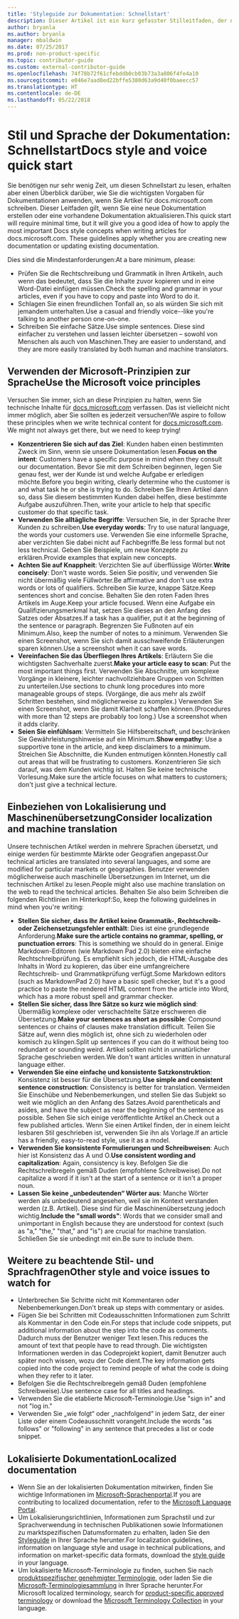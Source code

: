 ```yaml
---
title: 'Styleguide zur Dokumentation: Schnellstart'
description: Dieser Artikel ist ein kurz gefasster Stilleitfaden, der nur die wichtigsten Themen für den Einstieg in die Mitwirkung an docs.microsoft.com enthält.
author: bryanla
ms.author: bryanla
manager: mbaldwin
ms.date: 07/25/2017
ms.prod: non-product-specific
ms.topic: contributor-guide
ms.custom: external-contributor-guide
ms.openlocfilehash: 74f78b72f61cfebddb0cb03b73a3a806f4fe4a10
ms.sourcegitcommit: e046e7aad8ed22bffe5380d63a9d40f0baeecc57
ms.translationtype: HT
ms.contentlocale: de-DE
ms.lasthandoff: 05/22/2018
---
```

# <a name="docs-style-and-voice-quick-start"></a><span data-ttu-id="3fa3e-103">Stil und Sprache der Dokumentation: Schnellstart</span><span class="sxs-lookup"><span data-stu-id="3fa3e-103">Docs style and voice quick start</span></span>

<span data-ttu-id="3fa3e-104">Sie benötigen nur sehr wenig Zeit, um diesen Schnellstart zu lesen, erhalten aber einen Überblick darüber, wie Sie die wichtigsten Vorgaben für Dokumentationen anwenden, wenn Sie Artikel für docs.microsoft.com schreiben. Dieser Leitfaden gilt, wenn Sie eine neue Dokumentation erstellen oder eine vorhandene Dokumentation aktualisieren.</span><span class="sxs-lookup"><span data-stu-id="3fa3e-104">This quick start will require minimal time, but it will give you a good idea of how to apply the most important Docs style concepts when writing articles for docs.microsoft.com. These guidelines apply whether you are creating new documentation or updating existing documentation.</span></span>

<span data-ttu-id="3fa3e-105">Dies sind die Mindestanforderungen:</span><span class="sxs-lookup"><span data-stu-id="3fa3e-105">At a bare minimum, please:</span></span>

- <span data-ttu-id="3fa3e-106">Prüfen Sie die Rechtschreibung und Grammatik in Ihren Artikeln, auch wenn das bedeutet, dass Sie die Inhalte zuvor kopieren und in eine Word-Datei einfügen müssen.</span><span class="sxs-lookup"><span data-stu-id="3fa3e-106">Check the spelling and grammar in your articles, even if you have to copy and paste into Word to do it.</span></span>
- <span data-ttu-id="3fa3e-107">Schlagen Sie einen freundlichen Tonfall an, so als würden Sie sich mit jemandem unterhalten.</span><span class="sxs-lookup"><span data-stu-id="3fa3e-107">Use a casual and friendly voice--like you're talking to another person one-on-one.</span></span>
- <span data-ttu-id="3fa3e-108">Schreiben Sie einfache Sätze.</span><span class="sxs-lookup"><span data-stu-id="3fa3e-108">Use simple sentences.</span></span> <span data-ttu-id="3fa3e-109">Diese sind einfacher zu verstehen und lassen leichter übersetzen – sowohl von Menschen als auch von Maschinen.</span><span class="sxs-lookup"><span data-stu-id="3fa3e-109">They are easier to understand, and they are more easily translated by both human and machine translators.</span></span>

## <a name="use-the-microsoft-voice-principles"></a><span data-ttu-id="3fa3e-110">Verwenden der Microsoft-Prinzipien zur Sprache</span><span class="sxs-lookup"><span data-stu-id="3fa3e-110">Use the Microsoft voice principles</span></span>

<span data-ttu-id="3fa3e-111">Versuchen Sie immer, sich an diese Prinzipien zu halten, wenn Sie technische Inhalte für [docs.microsoft.com](https://docs.microsoft.com) verfassen. Das ist vielleicht nicht immer möglich, aber Sie sollten es jederzeit versuchen!</span><span class="sxs-lookup"><span data-stu-id="3fa3e-111">We aspire to follow these principles when we write technical content for [docs.microsoft.com](https://docs.microsoft.com). We might not always get there, but we need to keep trying!</span></span>

- <span data-ttu-id="3fa3e-112">**Konzentrieren Sie sich auf das Ziel**: Kunden haben einen bestimmten Zweck im Sinn, wenn sie unsere Dokumentation lesen.</span><span class="sxs-lookup"><span data-stu-id="3fa3e-112">**Focus on the intent**: Customers have a specific purpose in mind when they consult our documentation.</span></span> <span data-ttu-id="3fa3e-113">Bevor Sie mit dem Schreiben beginnen, legen Sie genau fest, wer der Kunde ist und welche Aufgabe er erledigen möchte.</span><span class="sxs-lookup"><span data-stu-id="3fa3e-113">Before you begin writing, clearly determine who the customer is and what task he or she is trying to do.</span></span> <span data-ttu-id="3fa3e-114">Schreiben Sie Ihren Artikel dann so, dass Sie diesem bestimmten Kunden dabei helfen, diese bestimmte Aufgabe auszuführen.</span><span class="sxs-lookup"><span data-stu-id="3fa3e-114">Then, write your article to help that specific customer do that specific task.</span></span>
- <span data-ttu-id="3fa3e-115">**Verwenden Sie alltägliche Begriffe**: Versuchen Sie, in der Sprache Ihrer Kunden zu schreiben.</span><span class="sxs-lookup"><span data-stu-id="3fa3e-115">**Use everyday words**: Try to use natural language, the words your customers use.</span></span> <span data-ttu-id="3fa3e-116">Verwenden Sie eine informelle Sprache, aber verzichten Sie dabei nicht auf Fachbegriffe.</span><span class="sxs-lookup"><span data-stu-id="3fa3e-116">Be less formal but not less technical.</span></span> <span data-ttu-id="3fa3e-117">Geben Sie Beispiele, um neue Konzepte zu erklären.</span><span class="sxs-lookup"><span data-stu-id="3fa3e-117">Provide examples that explain new concepts.</span></span>
- <span data-ttu-id="3fa3e-118">**Achten Sie auf Knappheit**: Verzichten Sie auf überflüssige Wörter.</span><span class="sxs-lookup"><span data-stu-id="3fa3e-118">**Write concisely**: Don't waste words.</span></span> <span data-ttu-id="3fa3e-119">Seien Sie positiv, und verwenden Sie nicht übermäßig viele Füllwörter.</span><span class="sxs-lookup"><span data-stu-id="3fa3e-119">Be affirmative and don't use extra words or lots of qualifiers.</span></span> <span data-ttu-id="3fa3e-120">Schreiben Sie kurze, knappe Sätze.</span><span class="sxs-lookup"><span data-stu-id="3fa3e-120">Keep sentences short and concise.</span></span> <span data-ttu-id="3fa3e-121">Behalten Sie den roten Faden Ihres Artikels im Auge.</span><span class="sxs-lookup"><span data-stu-id="3fa3e-121">Keep your article focused.</span></span> <span data-ttu-id="3fa3e-122">Wenn eine Aufgabe ein Qualifizierungsmerkmal hat, setzen Sie dieses an den Anfang des Satzes oder Absatzes.</span><span class="sxs-lookup"><span data-stu-id="3fa3e-122">If a task has a qualifier, put it at the beginning of the sentence or paragraph.</span></span> <span data-ttu-id="3fa3e-123">Begrenzen Sie Fußnoten auf ein Minimum.</span><span class="sxs-lookup"><span data-stu-id="3fa3e-123">Also, keep the number of notes to a minimum.</span></span> <span data-ttu-id="3fa3e-124">Verwenden Sie einen Screenshot, wenn Sie sich damit ausschweifende Erläuterungen sparen können.</span><span class="sxs-lookup"><span data-stu-id="3fa3e-124">Use a screenshot when it can save words.</span></span>
- <span data-ttu-id="3fa3e-125">**Vereinfachen Sie das Überfliegen Ihres Artikels**: Erläutern Sie die wichtigsten Sachverhalte zuerst.</span><span class="sxs-lookup"><span data-stu-id="3fa3e-125">**Make your article easy to scan**: Put the most important things first.</span></span> <span data-ttu-id="3fa3e-126">Verwenden Sie Abschnitte, um komplexe Vorgänge in kleinere, leichter nachvollziehbare Gruppen von Schritten zu unterteilen.</span><span class="sxs-lookup"><span data-stu-id="3fa3e-126">Use sections to chunk long procedures into more manageable groups of steps.</span></span> <span data-ttu-id="3fa3e-127">(Vorgänge, die aus mehr als zwölf Schritten bestehen, sind möglicherweise zu komplex.) Verwenden Sie einen Screenshot, wenn Sie damit Klarheit schaffen können.</span><span class="sxs-lookup"><span data-stu-id="3fa3e-127">(Procedures with more than 12 steps are probably too long.) Use a screenshot when it adds clarity.</span></span>
- <span data-ttu-id="3fa3e-128">**Seien Sie einfühlsam**: Vermitteln Sie Hilfsbereitschaft, und beschränken Sie Gewährleistungshinweise auf ein Minimum.</span><span class="sxs-lookup"><span data-stu-id="3fa3e-128">**Show empathy**: Use a supportive tone in the article, and keep disclaimers to a minimum.</span></span> <span data-ttu-id="3fa3e-129">Streichen Sie Abschnitte, die Kunden entmutigen könnten.</span><span class="sxs-lookup"><span data-stu-id="3fa3e-129">Honestly call out areas that will be frustrating to customers.</span></span> <span data-ttu-id="3fa3e-130">Konzentrieren Sie sich darauf, was dem Kunden wichtig ist. Halten Sie keine technische Vorlesung.</span><span class="sxs-lookup"><span data-stu-id="3fa3e-130">Make sure the article focuses on what matters to customers; don't just give a technical lecture.</span></span>

## <a name="consider-localization-and-machine-translation"></a><span data-ttu-id="3fa3e-131">Einbeziehen von Lokalisierung und Maschinenübersetzung</span><span class="sxs-lookup"><span data-stu-id="3fa3e-131">Consider localization and machine translation</span></span>

<span data-ttu-id="3fa3e-132">Unsere technischen Artikel werden in mehrere Sprachen übersetzt, und einige werden für bestimmte Märkte oder Geografien angepasst.</span><span class="sxs-lookup"><span data-stu-id="3fa3e-132">Our technical articles are translated into several languages, and some are modified for particular markets or geographies.</span></span> <span data-ttu-id="3fa3e-133">Benutzer verwenden möglicherweise auch maschinelle Übersetzungen im Internet, um die technischen Artikel zu lesen.</span><span class="sxs-lookup"><span data-stu-id="3fa3e-133">People might also use machine translation on the web to read the technical articles.</span></span> <span data-ttu-id="3fa3e-134">Behalten Sie also beim Schreiben die folgenden Richtlinien im Hinterkopf:</span><span class="sxs-lookup"><span data-stu-id="3fa3e-134">So, keep the following guidelines in mind when you're writing:</span></span>

- <span data-ttu-id="3fa3e-135">**Stellen Sie sicher, dass Ihr Artikel keine Grammatik-, Rechtschreib- oder Zeichensetzungsfehler enthält**: Dies ist eine grundlegende Anforderung.</span><span class="sxs-lookup"><span data-stu-id="3fa3e-135">**Make sure the article contains no grammar, spelling, or punctuation errors**: This is something we should do in general.</span></span> <span data-ttu-id="3fa3e-136">Einige Markdown-Editoren (wie Markdown Pad 2.0) bieten eine einfache Rechtschreibprüfung. Es empfiehlt sich jedoch, die HTML-Ausgabe des Inhalts in Word zu kopieren, das über eine umfangreichere Rechtschreib- und Grammatikprüfung verfügt.</span><span class="sxs-lookup"><span data-stu-id="3fa3e-136">Some Markdown editors (such as MarkdownPad 2.0) have a basic spell checker, but it's a good practice to paste the rendered HTML content from the article into Word, which has a more robust spell and grammar checker.</span></span>
- <span data-ttu-id="3fa3e-137">**Stellen Sie sicher, dass Ihre Sätze so kurz wie möglich sind**: Übermäßig komplexe oder verschachtelte Sätze erschweren die Übersetzung.</span><span class="sxs-lookup"><span data-stu-id="3fa3e-137">**Make your sentences as short as possible**: Compound sentences or chains of clauses make translation difficult.</span></span> <span data-ttu-id="3fa3e-138">Teilen Sie Sätze auf, wenn dies möglich ist, ohne sich zu wiederholen oder komisch zu klingen.</span><span class="sxs-lookup"><span data-stu-id="3fa3e-138">Split up sentences if you can do it without being too redundant or sounding weird.</span></span> <span data-ttu-id="3fa3e-139">Artikel sollten nicht in unnatürlicher Sprache geschrieben werden.</span><span class="sxs-lookup"><span data-stu-id="3fa3e-139">We don't want articles written in unnatural language either.</span></span>
- <span data-ttu-id="3fa3e-140">**Verwenden Sie eine einfache und konsistente Satzkonstruktion**: Konsistenz ist besser für die Übersetzung.</span><span class="sxs-lookup"><span data-stu-id="3fa3e-140">**Use simple and consistent sentence construction**: Consistency is better for translation.</span></span> <span data-ttu-id="3fa3e-141">Vermeiden Sie Einschübe und Nebenbemerkungen, und stellen Sie das Subjekt so weit wie möglich an den Anfang des Satzes.</span><span class="sxs-lookup"><span data-stu-id="3fa3e-141">Avoid parentheticals and asides, and have the subject as near the beginning of the sentence as possible.</span></span> <span data-ttu-id="3fa3e-142">Sehen Sie sich einige veröffentlichte Artikel an.</span><span class="sxs-lookup"><span data-stu-id="3fa3e-142">Check out a few published articles.</span></span> <span data-ttu-id="3fa3e-143">Wenn Sie einen Artikel finden, der in einem leicht lesbaren Stil geschrieben ist, verwenden Sie ihn als Vorlage.</span><span class="sxs-lookup"><span data-stu-id="3fa3e-143">If an article has a friendly, easy-to-read style, use it as a model.</span></span>
- <span data-ttu-id="3fa3e-144">**Verwenden Sie konsistente Formulierungen und Schreibweisen**: Auch hier ist Konsistenz das A und O.</span><span class="sxs-lookup"><span data-stu-id="3fa3e-144">**Use consistent wording and capitalization**: Again, consistency is key.</span></span> <span data-ttu-id="3fa3e-145">Befolgen Sie die Rechtschreibregeln gemäß Duden (empfohlene Schreibweise).</span><span class="sxs-lookup"><span data-stu-id="3fa3e-145">Do not capitalize a word if it isn't at the start of a sentence or it isn't a proper noun.</span></span>
- <span data-ttu-id="3fa3e-146">**Lassen Sie keine „unbedeutenden“ Wörter aus**: Manche Wörter werden als unbedeutend angesehen, weil sie im Kontext verstanden werden (z.B. Artikel). Diese sind für die Maschinenübersetzung jedoch wichtig.</span><span class="sxs-lookup"><span data-stu-id="3fa3e-146">**Include the "small words"**: Words that we consider small and unimportant in English because they are understood for context (such as "a," "the," "that," and "is") are crucial for machine translation.</span></span> <span data-ttu-id="3fa3e-147">Schließen Sie sie unbedingt mit ein.</span><span class="sxs-lookup"><span data-stu-id="3fa3e-147">Be sure to include them.</span></span>

## <a name="other-style-and-voice-issues-to-watch-for"></a><span data-ttu-id="3fa3e-148">Weitere zu beachtende Stil- und Sprachfragen</span><span class="sxs-lookup"><span data-stu-id="3fa3e-148">Other style and voice issues to watch for</span></span>

- <span data-ttu-id="3fa3e-149">Unterbrechen Sie Schritte nicht mit Kommentaren oder Nebenbemerkungen.</span><span class="sxs-lookup"><span data-stu-id="3fa3e-149">Don't break up steps with commentary or asides.</span></span>
- <span data-ttu-id="3fa3e-150">Fügen Sie bei Schritten mit Codeausschnitten Informationen zum Schritt als Kommentar in den Code ein.</span><span class="sxs-lookup"><span data-stu-id="3fa3e-150">For steps that include code snippets, put additional information about the step into the code as comments.</span></span> <span data-ttu-id="3fa3e-151">Dadurch muss der Benutzer weniger Text lesen.</span><span class="sxs-lookup"><span data-stu-id="3fa3e-151">This reduces the amount of text that people have to read through.</span></span> <span data-ttu-id="3fa3e-152">Die wichtigsten Informationen werden in das Codeprojekt kopiert, damit Benutzer auch später noch wissen, wozu der Code dient.</span><span class="sxs-lookup"><span data-stu-id="3fa3e-152">The key information gets copied into the code project to remind people of what the code is doing when they refer to it later.</span></span>
- <span data-ttu-id="3fa3e-153">Befolgen Sie die Rechtschreibregeln gemäß Duden (empfohlene Schreibweise).</span><span class="sxs-lookup"><span data-stu-id="3fa3e-153">Use sentence case for all titles and headings.</span></span>
- <span data-ttu-id="3fa3e-154">Verwenden Sie die etablierte Microsoft-Terminologie.</span><span class="sxs-lookup"><span data-stu-id="3fa3e-154">Use "sign in" and not "log in."</span></span>
- <span data-ttu-id="3fa3e-155">Verwenden Sie „wie folgt“ oder „nachfolgend“ in jedem Satz, der einer Liste oder einem Codeausschnitt vorangeht.</span><span class="sxs-lookup"><span data-stu-id="3fa3e-155">Include the words "as follows" or "following" in any sentence that precedes a list or code snippet.</span></span>

## <a name="localized-documentation"></a><span data-ttu-id="3fa3e-156">Lokalisierte Dokumentation</span><span class="sxs-lookup"><span data-stu-id="3fa3e-156">Localized documentation</span></span>

- <span data-ttu-id="3fa3e-157">Wenn Sie an der lokalisierten Dokumentation mitwirken, finden Sie wichtige Informationen im [Microsoft-Sprachenportal](https://www.microsoft.com/Language/Default.aspx).</span><span class="sxs-lookup"><span data-stu-id="3fa3e-157">If you are contributing to localized documentation, refer to the [Microsoft Language Portal](https://www.microsoft.com/Language/Default.aspx).</span></span>
- <span data-ttu-id="3fa3e-158">Um Lokalisierungsrichtlinien, Informationen zum Sprachstil und zur Sprachverwendung in technischen Publikationen sowie Informationen zu marktspezifischen Datumsformaten zu erhalten, laden Sie den [Styleguide](https://www.microsoft.com/Language/StyleGuides.aspx) in Ihrer Sprache herunter.</span><span class="sxs-lookup"><span data-stu-id="3fa3e-158">For localization guidelines, information on language style and usage in technical publications, and information on market-specific data formats, download the [style guide](https://www.microsoft.com/Language/StyleGuides.aspx) in your language.</span></span>
- <span data-ttu-id="3fa3e-159">Um lokalisierte Microsoft-Terminologie zu finden, suchen Sie nach [produktspezifischer genehmigter Terminologie](https://www.microsoft.com/Language/Search.aspx), oder laden Sie die [Microsoft-Terminologiesammlung](https://www.microsoft.com/Language/Terminology.aspx) in Ihrer Sprache herunter.</span><span class="sxs-lookup"><span data-stu-id="3fa3e-159">For Microsoft localized terminology, search for [product-specific approved terminology](https://www.microsoft.com/Language/Search.aspx) or download the [Microsoft Terminology Collection](https://www.microsoft.com/Language/Terminology.aspx) in your language.</span></span>
